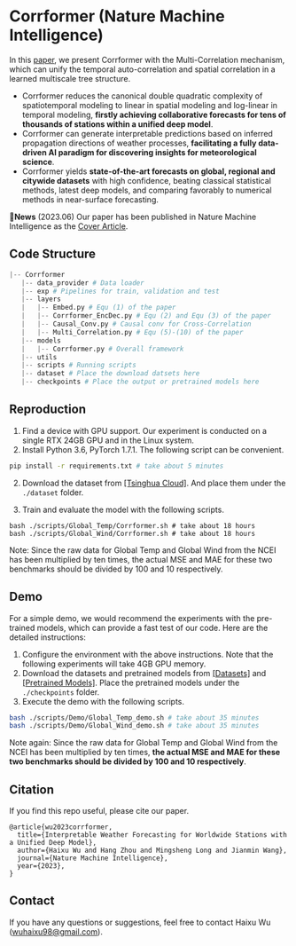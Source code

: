 # Corrformer (Nature Machine Intelligence)

In this [paper](https://www.nature.com/articles/s42256-023-00667-9), we present Corrformer with the Multi-Correlation mechanism, which can unify the temporal auto-correlation and spatial correlation in a learned multiscale tree structure.

- Corrformer reduces the canonical double quadratic complexity of spatiotemporal modeling to linear in spatial modeling and log-linear in temporal modeling, **firstly achieving collaborative forecasts for tens of thousands of stations within a unified deep model**.
- Corrformer can generate interpretable predictions based on inferred propagation directions of weather processes, **facilitating a fully data-driven AI paradigm for discovering insights for meteorological science**.
- Corrformer yields **state-of-the-art forecasts on global, regional and citywide datasets** with high confidence, beating classical statistical methods, latest deep models, and comparing favorably to numerical methods in near-surface forecasting.

:triangular_flag_on_post:**News** (2023.06) Our paper has been published in Nature Machine Intelligence as the [Cover Article](https://www.nature.com/natmachintell/volumes/5/issues/6).


## Code Structure

```python
|-- Corrformer
   |-- data_provider # Data loader
   |-- exp # Pipelines for train, validation and test
   |-- layers 
   |   |-- Embed.py # Equ (1) of the paper
   |   |-- Corrformer_EncDec.py # Equ (2) and Equ (3) of the paper
   |   |-- Causal_Conv.py # Causal conv for Cross-Correlation
   |   |-- Multi_Correlation.py # Equ (5)-(10) of the paper
   |-- models
   |   |-- Corrformer.py # Overall framework
   |-- utils
   |-- scripts # Running scripts
   |-- dataset # Place the download datsets here
   |-- checkpoints # Place the output or pretrained models here
```

## Reproduction

1. Find a device with GPU support. Our experiment is conducted on a single RTX 24GB GPU and in the Linux system.
2. Install Python 3.6, PyTorch 1.7.1. The following script can be convenient.

```bash
pip install -r requirements.txt # take about 5 minutes
```

2. Download the dataset from [[Tsinghua Cloud]](https://cloud.tsinghua.edu.cn/d/f5b13a194255457c9460/). And place them under the `./dataset` folder.

3. Train and evaluate the model with the following scripts.

```shell
bash ./scripts/Global_Temp/Corrformer.sh # take about 18 hours
bash ./scripts/Global_Wind/Corrformer.sh # take about 18 hours
```

Note: Since the raw data for Global Temp and Global Wind from the NCEI has been multiplied by ten times, the actual MSE and MAE for these two benchmarks should be divided by 100 and 10 respectively.

## Demo

For a simple demo, we would recommend the experiments with the pre-trained models, which can provide a fast test of our code. Here are the detailed instructions:

1. Configure the environment with the above instructions. Note that the following experiments will take 4GB GPU memory.
2. Download the datasets and pretrained models from [[Datasets]](https://cloud.tsinghua.edu.cn/d/f5b13a194255457c9460/) and [[Pretrained Models]](https://cloud.tsinghua.edu.cn/d/5986f3be94ff4f1c97e5/). Place the pretrained models under the `./checkpoints` folder.
3. Execute the demo with the following scripts.

```bash
bash ./scripts/Demo/Global_Temp_demo.sh # take about 35 minutes
bash ./scripts/Demo/Global_Wind_demo.sh # take about 35 minutes
```

Note again: Since the raw data for Global Temp and Global Wind from the NCEI has been multiplied by ten times, **the actual MSE and MAE for these two benchmarks should be divided by 100 and 10 respectively**.

## Citation

If you find this repo useful, please cite our paper.

```
@article{wu2023corrformer,
  title={Interpretable Weather Forecasting for Worldwide Stations with a Unified Deep Model},
  author={Haixu Wu and Hang Zhou and Mingsheng Long and Jianmin Wang},
  journal={Nature Machine Intelligence},
  year={2023},
}
```

## Contact
If you have any questions or suggestions, feel free to contact Haixu Wu (wuhaixu98@gmail.com).

